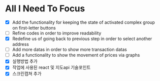 # All I Need To Focus

- [x] Add the functionality for keeping the state of activated complex group on first-letter buttons
- [ ] Refine codes in order to improve readability
- [x] Redefine us of going back to previous step in order to select another address
- [ ] Add more datas in order to show more transaction datas
- [ ] Add a functionality to show the movement of prices via graphs
- [x] 실행방법 추가
- [x] 작업에 사용된 react 및 지도api 기술포인트
- [X] 스크린캡쳐 추가
